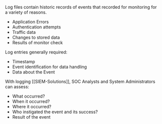
Log files contain historic records of events that recorded for monitoring for a variety of reasons.
- Application Errors
- Authentication attempts
- Traffic data
- Changes to stored data
- Results of monitor check 

Log entries generally required:
-  Timestamp
-  Event identification for data handling
-  Data about the Event 

With logging [[SIEM-Solutions]], SOC Analysts and System Administrators can assess:
- What occurred?
- When it occurred? 
- Where it occurred?
- Who instigated the event and its success?
- Result of the event